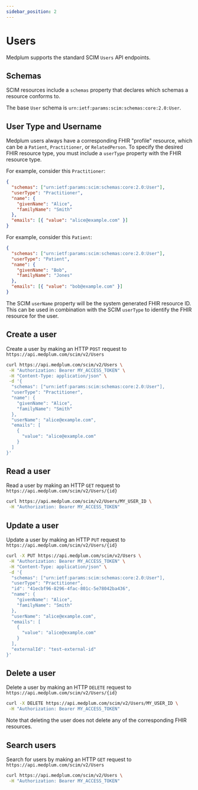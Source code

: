```yaml
---
sidebar_position: 2
---
```


# Users

Medplum supports the standard SCIM `Users` API endpoints.

## Schemas

SCIM resources include a `schemas` property that declares which schemas a resource conforms to.

The base `User` schema is `urn:ietf:params:scim:schemas:core:2.0:User`.

## User Type and Username

Medplum users always have a corresponding FHIR "profile" resource, which can be a `Patient`, `Practitioner`, or `RelatedPerson`. To specify the desired FHIR resource type, you must include a `userType` property with the FHIR resource type.

For example, consider this `Practitioner`:

```json
{
  "schemas": ["urn:ietf:params:scim:schemas:core:2.0:User"],
  "userType": "Practitioner",
  "name": {
    "givenName": "Alice",
    "familyName": "Smith"
  },
  "emails": [{ "value": "alice@example.com" }]
}
```

For example, consider this `Patient`:

```json
{
  "schemas": ["urn:ietf:params:scim:schemas:core:2.0:User"],
  "userType": "Patient",
  "name": {
    "givenName": "Bob",
    "familyName": "Jones"
  },
  "emails": [{ "value": "bob@example.com" }]
}
```

The SCIM `userName` property will be the system generated FHIR resource ID.  This can be used in combination with the SCIM `userType` to identify the FHIR resource for the user.

## Create a user

Create a user by making an HTTP `POST` request to `https://api.medplum.com/scim/v2/Users`

```bash
curl https://api.medplum.com/scim/v2/Users \
 -H "Authorization: Bearer MY_ACCESS_TOKEN" \
 -H "Content-Type: application/json" \
 -d '{
  "schemas": ["urn:ietf:params:scim:schemas:core:2.0:User"],
  "userType": "Practitioner",
  "name": {
    "givenName": "Alice",
    "familyName": "Smith"
  },
  "userName": "alice@example.com",
  "emails": [
    {
      "value": "alice@example.com"
    }
  ]
}'
```

## Read a user

Read a user by making an HTTP `GET` request to `https://api.medplum.com/scim/v2/Users/{id}`

```bash
curl https://api.medplum.com/scim/v2/Users/MY_USER_ID \
 -H "Authorization: Bearer MY_ACCESS_TOKEN"
```

## Update a user

Update a user by making an HTTP `PUT` request to `https://api.medplum.com/scim/v2/Users/{id}`

```bash
curl -X PUT https://api.medplum.com/scim/v2/Users \
 -H "Authorization: Bearer MY_ACCESS_TOKEN" \
 -H "Content-Type: application/json" \
 -d '{
  "schemas": ["urn:ietf:params:scim:schemas:core:2.0:User"],
  "userType": "Practitioner",
  "id": "41ecbf96-8296-4fac-801c-5e78042ba436",
  "name": {
    "givenName": "Alice",
    "familyName": "Smith"
  },
  "userName": "alice@example.com",
  "emails": [
    {
      "value": "alice@example.com"
    }
  ],
  "externalId": "test-external-id"
}'
```

## Delete a user

Delete a user by making an HTTP `DELETE` request to `https://api.medplum.com/scim/v2/Users/{id}`

```bash
curl -X DELETE https://api.medplum.com/scim/v2/Users/MY_USER_ID \
 -H "Authorization: Bearer MY_ACCESS_TOKEN"
```

Note that deleting the user does not delete any of the corresponding FHIR resources.

## Search users

Search for users by making an HTTP `GET` request to `https://api.medplum.com/scim/v2/Users`

```bash
curl https://api.medplum.com/scim/v2/Users \
 -H "Authorization: Bearer MY_ACCESS_TOKEN"
```
